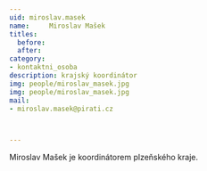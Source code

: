 ```yaml
---
uid: miroslav.masek
name:     Miroslav Mašek
titles:
  before:
  after:
category:
- kontaktni_osoba
description: krajský koordinátor
img: people/miroslav_masek.jpg
img: people/miroslav_masek.jpg
mail:
- miroslav.masek@pirati.cz



---
```


Miroslav Mašek je koordinátorem plzeňského kraje.

